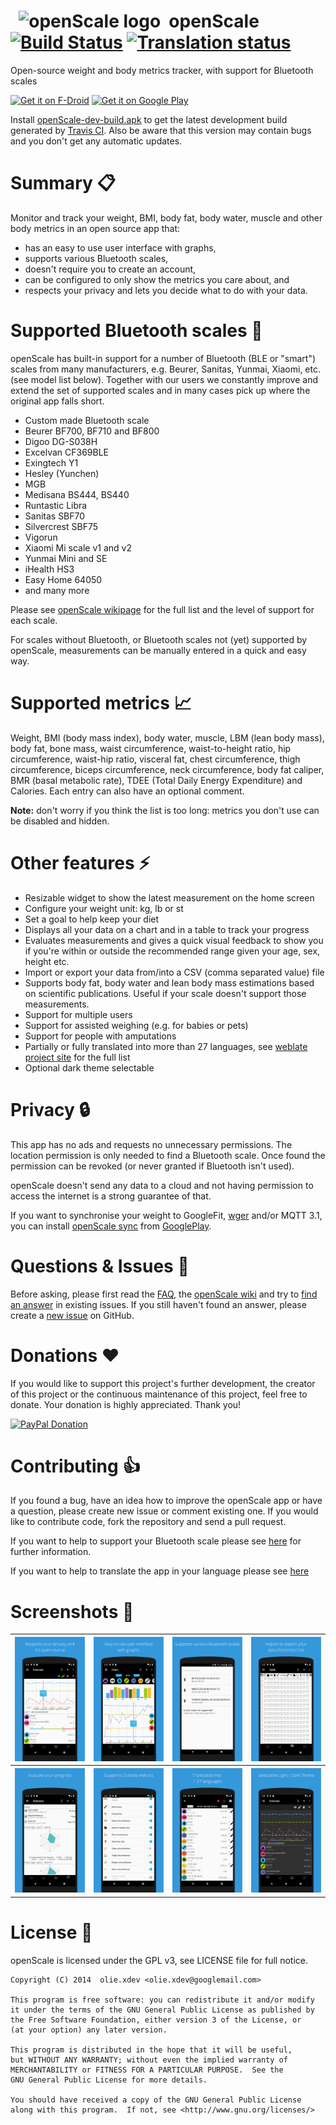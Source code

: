 &nbsp; <img src="https://github.com/oliexdev/openScale/blob/master/fastlane/metadata/android/en-GB/images/icon.png" alt="openScale logo" height="60"/> &nbsp;openScale [![Build Status](https://travis-ci.org/oliexdev/openScale.svg?branch=master)](
https://travis-ci.org/oliexdev/openScale)
[![Translation status](https://hosted.weblate.org/widgets/openscale/-/strings/svg-badge.svg)](https://hosted.weblate.org/engage/openscale/?utm_source=widget)
=========

Open-source weight and body metrics tracker, with support for Bluetooth scales

<a href="https://f-droid.org/repository/browse/?fdid=com.health.openscale" target="_blank">
<img src="https://f-droid.org/badge/get-it-on.png" alt="Get it on F-Droid" height="80"/></a>
<a href="https://play.google.com/store/apps/details?id=com.health.openscale.pro" target="_blank">
<img src="https://play.google.com/intl/en_us/badges/images/generic/en-play-badge.png" alt="Get it on Google Play" height="80"/></a>

Install [openScale-dev-build.apk](https://github.com/oliexdev/openScale/releases/tag/travis-dev-build) to get the latest development build generated by [Travis CI](https://travis-ci.org/). Also be aware that this version may contain bugs and you don't get any automatic updates.

# Summary :clipboard:

Monitor and track your weight, BMI, body fat, body water, muscle and other body metrics in an open source app that:
* has an easy to use user interface with graphs,
* supports various Bluetooth scales,
* doesn't require you to create an account,
* can be configured to only show the metrics you care about, and
* respects your privacy and lets you decide what to do with your data.

# Supported Bluetooth scales :rocket:
openScale has built-in support for a number of Bluetooth (BLE or "smart") scales from  many manufacturers, e.g. Beurer, Sanitas, Yunmai, Xiaomi, etc. (see model list below). Together with our users we constantly improve and extend the set of supported scales and in many cases pick up where the original app falls short.

- Custom made Bluetooth scale
- Beurer BF700, BF710 and BF800
- Digoo DG-S038H
- Excelvan CF369BLE
- Exingtech Y1
- Hesley (Yunchen)
- MGB
- Medisana BS444, BS440
- Runtastic Libra
- Sanitas SBF70
- Silvercrest SBF75
- Vigorun
- Xiaomi Mi scale v1 and v2
- Yunmai Mini and SE
- iHealth HS3
- Easy Home 64050
- and many more

Please see [openScale wikipage](https://github.com/oliexdev/openScale/wiki/Supported-scales-in-openScale) for the full list and the level of support for each scale.

For scales without Bluetooth, or Bluetooth scales not (yet) supported by openScale, measurements can be manually entered in a quick and easy way.

# Supported metrics :chart_with_upwards_trend:
Weight, BMI (body mass index), body water, muscle, LBM (lean body mass), body fat, bone mass, waist circumference, waist-to-height ratio, hip circumference, waist-hip ratio, visceral fat, chest circumference, thigh circumference, biceps circumference, neck circumference, body fat caliper, BMR (basal metabolic rate), TDEE (Total Daily Energy Expenditure) and Calories. Each entry can also have an optional comment.

<b>Note:</b> don't worry if you think the list is too long: metrics you don't use can be disabled and hidden.

# Other features :zap:
- Resizable widget to show the latest measurement on the home screen
- Configure your weight unit: kg, lb or st
- Set a goal to help keep your diet
- Displays all your data on a chart and in a table to track your progress
- Evaluates measurements and gives a quick visual feedback to show you if you're within or outside the recommended range given your age, sex, height etc.
- Import or export your data from/into a CSV (comma separated value) file
- Supports body fat, body water and lean body mass estimations based on scientific publications. Useful if your scale doesn't support those measurements.
- Support for multiple users
- Support for assisted weighing (e.g. for babies or pets)
- Support for people with amputations
- Partially or fully translated into more than 27 languages, see [weblate project site](https://hosted.weblate.org/projects/openscale/#languages) for the full list
- Optional dark theme selectable

# Privacy :lock:
This app has no ads and requests no unnecessary permissions. The location permission is only needed to find a Bluetooth scale. Once found the permission can be revoked (or never granted if Bluetooth isn't used).

openScale doesn't send any data to a cloud and not having permission to access the internet is a strong guarantee of that.

If you want to synchronise your weight to GoogleFit, [wger](https://wger.de/) and/or MQTT 3.1, you can install [openScale sync](https://github.com/oliexdev/openScale/wiki/openScale-sync) from [GooglePlay](https://play.google.com/store/apps/details?id=com.health.openscale.sync).

# Questions & Issues :thinking:

Before asking, please first read the [FAQ](https://github.com/oliexdev/openScale/wiki/Frequently-Asked-Questions-(FAQ)), the [openScale wiki](https://github.com/oliexdev/openScale/wiki) and try to [find an answer](https://github.com/oliexdev/openScale/issues) in existing issues. If you still haven't found an answer, please create a [new issue](https://github.com/oliexdev/openScale/issues/new/choose) on GitHub.

# Donations :heart:

If you would like to support this project's further development, the creator of this project or the continuous maintenance of this project, feel free to donate. Your donation is highly appreciated. Thank you!

[![PayPal Donation](https://www.paypalobjects.com/en_US/DK/i/btn/btn_donateCC_LG.gif)](https://www.paypal.com/cgi-bin/webscr?cmd=_s-xclick&hosted_button_id=H5KSTQA6TKTE4&source=url)

# Contributing :+1:

If you found a bug, have an idea how to improve the openScale app or have a question, please create new issue or comment existing one. If you would like to contribute code, fork the repository and send a pull request.

If you want to help to support your Bluetooth scale please see [here](https://github.com/oliexdev/openScale/wiki/How-to-reverse-engineer-a-Bluetooth-4.x-scale) for further information.

If you want to help to translate the app in your language please see [here](https://github.com/oliexdev/openScale/wiki/Frequently-Asked-Questions-(FAQ)#why-is-my-language-xyz-is-missing-or-incomplete)

# Screenshots :eyes:

<table>
  <tr>
    <th>
        <a href="docs/screens/1_overview.png" target="_blank">
        <img src='docs/screens/1_overview.png' width='200px' alt='image missing' /> </a>
    </th>
    <th>
        <a href="docs/screens/2_chart.png" target="_blank">
        <img src='docs/screens/2_chart.png' width='200px' alt='image missing' /> </a>
    </th>
    <th>
        <a href="docs/screens/3_bluetooth.png" target="_blank">
        <img src='docs/screens/3_bluetooth.png' width='200px' alt='image missing' /> </a>
    </th>
    <th>
        <a href="docs/screens/4_table.png" target="_blank">
        <img src='docs/screens/4_table.png' width='200px' alt='image missing' /> </a>
    </th>
  </tr>
  
  <tr>
    <th>
        <a href="docs/screens/5_statistics.png" target="_blank">
        <img src='docs/screens/5_statistics.png' width='200px' alt='image missing' /> </a>
    </th>
    <th>
        <a href="docs/screens/6_body_metrics.png" target="_blank">
        <img src='docs/screens/6_body_metrics.png' width='200px' alt='image missing' /> </a>
    </th>
    <th>
        <a href="docs/screens/7_translations.png" target="_blank">
        <img src='docs/screens/7_translations.png' width='200px' alt='image missing' /> </a>
    </th>
    <th>
        <a href="docs/screens/8_themes.png" target="_blank">
        <img src='docs/screens/8_themes.png' width='200px' alt='image missing' /> </a>
    </th>
  </tr>
</table>

# License :page_facing_up:

openScale is licensed under the GPL v3, see LICENSE file for full notice.

    Copyright (C) 2014  olie.xdev <olie.xdev@googlemail.com>
    
    This program is free software: you can redistribute it and/or modify
    it under the terms of the GNU General Public License as published by
    the Free Software Foundation, either version 3 of the License, or
    (at your option) any later version.

    This program is distributed in the hope that it will be useful,
    but WITHOUT ANY WARRANTY; without even the implied warranty of
    MERCHANTABILITY or FITNESS FOR A PARTICULAR PURPOSE.  See the
    GNU General Public License for more details.

    You should have received a copy of the GNU General Public License
    along with this program.  If not, see <http://www.gnu.org/licenses/>
